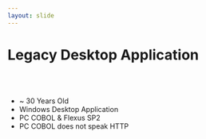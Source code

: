 ```yaml
---
layout: slide
---
```


# Legacy Desktop Application

&nbsp;<br /><br />

* ~ 30 Years Old
* Windows Desktop Application
* PC COBOL & Flexus SP2
* PC COBOL does not speak HTTP
